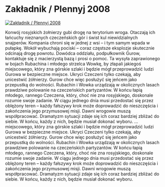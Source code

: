 Zakładnik / Plennyj 2008 
=============
[![Zakładnik / Plennyj 2008 ](http://vidos.pl/images/player.gif)](http://vidos.pl/zakladnik-plennyj-2008)

 Konwój rosyjskich żołnierzy gubi drogę na terytorium wroga. Otaczają ich łańcuchy nieznanych czeczeńskich gór i świst kul niewidzialnych snajperów. Kompania chroni się w jednej z wsi – i tym samym wpada w pułapkę. Wokół wybuchają pociski – coraz częstsze eksplozje skutecznie odcinają drogę powrotu. Dowódca oddziału, podpułkownik Gurow, kontaktuje się z macierzystą bazą i prosi o pomoc. Ta wysyła zaprawionego w bojach Rubachina i młodego strzelca Wowkę, by złapali jakiegoś miejscowego, który zna górskie szlaki i będzie mógł przeprowadzić ludzi Gurowa w bezpieczne miejsce. Ukryci Czeczeni tylko czekają, aby unicestwić żółnierzy. Gurow chce więc posłużyć się jeńcem jako przepustką do wolności. Rubachin i Wowka urządzają w okolicznych lasach prawdziwe polowanie na czeczeńskich partyzantów. W końcu łapią młodego, rannego Czeczena, który, choć nie zna rosyjskiego, doskonale rozumie swoje zadanie. W ciągu jednego dnia musi przedostać się przez oblężony teren – każdy fałszywy krok może doprowadzić do nieszczęścia i zakończenia jego przymusowej misji. Dawni wrogowie muszą współpracować. Dramatyzm sytuacji zdaje się ich coraz bardziej zbliżać do siebie. W końcu, każdy z nich, będzie musiał dokonać wyboru.  ... miejscowego, który zna górskie szlaki i będzie mógł przeprowadzić ludzi Gurowa w bezpieczne miejsce. Ukryci Czeczeni tylko czekają, aby unicestwić żółnierzy. Gurow chce więc posłużyć się jeńcem jako przepustką do wolności. Rubachin i Wowka urządzają w okolicznych lasach prawdziwe polowanie na czeczeńskich partyzantów. W końcu łapią młodego, rannego Czeczena, który, choć nie zna rosyjskiego, doskonale rozumie swoje zadanie. W ciągu jednego dnia musi przedostać się przez oblężony teren – każdy fałszywy krok może doprowadzić do nieszczęścia i zakończenia jego przymusowej misji. Dawni wrogowie muszą współpracować. Dramatyzm sytuacji zdaje się ich coraz bardziej zbliżać do siebie. W końcu, każdy z nich, będzie musiał dokonać wyboru.

